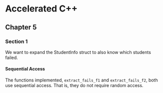 # Accelerated C++
## Chapter 5
### Section 1

We want to expand the StudentInfo struct to also know which students failed.

#### Sequential Access
The functions implemented, `extract_fails_f1` and `extract_fails_f2`, both use sequential access. That is, they do not require random access.
